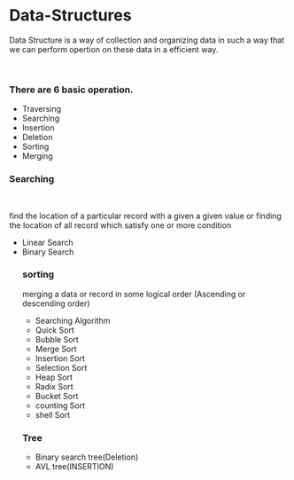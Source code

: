 # Data-Structures
<p>Data Structure is a way of collection and organizing data in such a way that we can perform opertion on these data in a efficient way.</p>
<br>
<h3>There are 6 basic operation.</h3>
<ul>
  <li>Traversing</li>
    <li>Searching</li>
  <li>Insertion</li>
    <li>Deletion</li>
  <li>Sorting</li>
  <li>Merging</li>
  </ul>
  <h3> Searching</h3>
  <br>
  <p>find the location of a particular record with a given a given value or finding the location of all record which satisfy one or more condition</p>
<ul>
  <li>Linear Search</li>
  <li>Binary Search</li>
</ui>
<h3>sorting</h3>
<p>merging a data or record in some logical order (Ascending or descending order)</p>
<ul>
  <li>Searching Algorithm</li>
  <li>Quick Sort</li>
  <li>Bubble Sort</li>
  <li>Merge Sort</li>
  <li>Insertion Sort</li>
  <li>Selection Sort</li>
  <li>Heap Sort</li>
  <li>Radix Sort</li>
  <li>Bucket Sort</li>
  <li>counting Sort</li>
  <li>shell Sort</li>
  </ul>
  <h3>Tree</h3>
  <ul>
    <li>Binary search tree(Deletion)</li>
    <li>AVL tree(INSERTION)</li>
  </ul>
